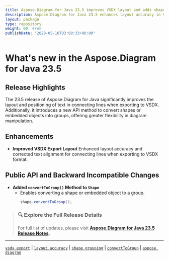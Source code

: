 ```yaml
---
title: Aspose.Diagram for Java 23.5 improves VSDX layout and adds shape grouping
description: Aspose.Diagram for Java 23.5 enhances layout accuracy in VSDX exports and introduces a new API to convert shapes into groups.
layout: package
type: repository
weight: 00	#rem
publishDate: "2023-05-10T03:08:33+00:00"
---
```


# What's new in the Aspose.Diagram for Java 23.5

## Release Highlights

The 23.5 release of Aspose.Diagram for Java significantly improves the layout and positioning of text in connecting lines when exporting to VSDX. Additionally, it introduces a new API method to convert shapes or embedded objects into groups, offering greater flexibility in diagram manipulation.

## Enhancements

- **Improved VSDX Export Layout**
  Enhanced layout accuracy and corrected text alignment for connecting lines when exporting to VSDX format.

## Public API and Backward Incompatible Changes

- **Added `convertToGroup()` Method to `Shape`**
  - Enables converting a shape or embedded object to a group.
    ```java
    shape.convertToGroup();
    ```

> ### 🔍 Explore the Full Release Details
>
> For full list of updates, please visit **[Aspose.Diagram for Java 23.5 Release Notes](https://releases.aspose.com/diagram/java/release-notes/2023/aspose-diagram-for-java-23-5-release-notes/).**

---

[`vsdx export`](https://search.aspose.com/q/vsdx-export.html) | [`layout accuracy`](https://search.aspose.com/q/layout-accuracy.html) | [`shape grouping`](https://search.aspose.com/q/shape-grouping.html) | [`convertToGroup`](https://search.aspose.com/q/convertToGroup.html) | [`aspose diagram`](https://search.aspose.com/q/aspose-diagram.html)
